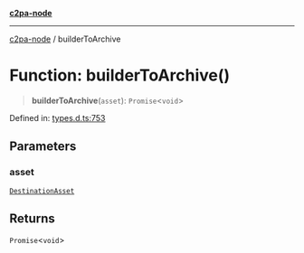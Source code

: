 [**c2pa-node**](../README.md)

***

[c2pa-node](../README.md) / builderToArchive

# Function: builderToArchive()

> **builderToArchive**(`asset`): `Promise`\<`void`\>

Defined in: [types.d.ts:753](https://github.com/contentauth/c2pa-node-v2/blob/89b34f9846b48a2d62e217587555c0cf0305136a/js-src/types.d.ts#L753)

## Parameters

### asset

[`DestinationAsset`](../type-aliases/DestinationAsset.md)

## Returns

`Promise`\<`void`\>
